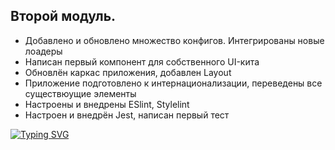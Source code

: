 ## Второй модуль. 

- Добавлено и обновлено множество конфигов. Интегрированы новые лоадеры
- Написан первый компонент для собственного UI-кита
- Обновлён каркас приложения, добавлен Layout
- Приложение подготовлено к интернационализации, переведены все существюущие элементы
- Настроены и внедрены ESlint, Stylelint
- Настроен и внедрён Jest, написан первый тест

[![Typing SVG](https://readme-typing-svg.herokuapp.com?color=%2336BCF7&lines=Amazing+production+project)](https://git.io/typing-svg)
